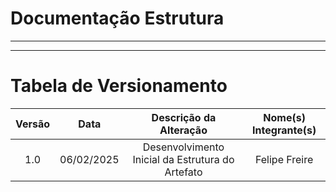 # Documentação Estrutura

---



---
# Tabela de Versionamento 

| Versão | Data | Descrição da Alteração | Nome(s) Integrante(s) |
| :----: | :--: | :--------------------: | :-------------------: |
| 1.0 | 06/02/2025 | Desenvolvimento Inicial da Estrutura do Artefato | Felipe Freire |
